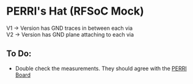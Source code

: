 # PERRI's Hat (RFSoC Mock) 

V1 &rarr; Version has GND traces in between each via  
V2 &rarr; Version has GND plane attaching to each via  

## To Do: 

- Double check the measurements. They should agree with the [PERRI Board](https://github.com/Payton814/Perri_The_PCB)
